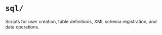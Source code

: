 # `sql/`

Scripts for user creation, table definitions, XML schema registration, and data operations.
